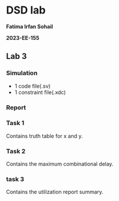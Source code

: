 # DSD lab

**Fatima Irfan Sohail**

**2023-EE-155**

## Lab 3

### Simulation

* 1 code file(.sv)
* 1 constraint file(.xdc)

### Report
### Task 1
Contains truth table for x and y.
### Task 2
Contains the maximum combinational delay.
### task 3
Contains the utilization report summary.
